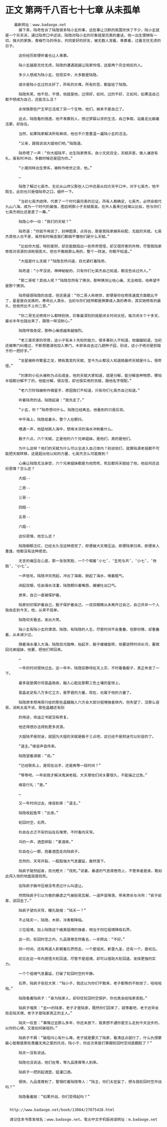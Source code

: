 # 正文 第两千八百七十七章 从未孤单
        最新网址：www.badaoge.net
          接下来，陆奇告诉了陆隐很多陆小玄的事，这些事让沉默的氛围欢快了不少，陆小玄就是一个乐天派，通过陆奇口中述说，陆隐对陆小玄的印象就是完美的童话，他一出生便拥有一切，强大的家族，青梅竹马的侍女，共同爱好的好友，被无数人宠着，羡慕着，过着无忧无虑的日子。
      
          这份经历即便听着也让人羡慕。
      
          陆小玄越是无忧无虑，陆隐的遭遇就越让陆家怜惜，这是两个完全相反的人。
      
          多少人想成为陆小玄，但现实中，大多数是陆隐。
      
          或许是陆小玄过的太好了，所有的灾难，所有的苦，都留给了陆隐。
      
          陆隐失笑，他不怨，不恨，他就是他，过得好，如何，过的不好，又如何，如果连自己都不想成为自己，还能怎么活？
      
          永恒族那些尸王早已活成了另一个生物，他们，根本不是自己了。
      
          这点，陆隐看的很透，他不羡慕别人，想过梦寐以求的生活，自己争取，站着走比躺着活累，却自在。
      
          当然，如果陆家解决所有麻烦，他也不介意重温一遍陆小玄的活法。
      
          “父亲，跟我说说大姐他们吧。”陆隐道。
      
          陆奇嗯了一声：“你大姐陆芊，出生陆家旁系，自小文武双全，天赋异禀，做人谦逊有礼，虽有时冲动，多数时候还是因为你…”
      
          “小莫同样出生旁系，被称作绝世之资，他…”
      
          …
      
          陆隐了解过七英杰，无论从山师父那些人口中还是从四方天平口中，对于七英杰，他不陌生，此刻也只是借陆奇之口，缅怀一下。
      
          “当初七英杰结拜，代表了一个时代最完美的见证，所有人都确定，七英杰，必然会取代九山八海，成为一个时代的最强，图启明那小子天赋极高，在外人看来已经难以比拟，但与你们七英杰相比还是差了一筹。”
      
          陆隐心中一动：“我们的天赋？”
      
          陆奇道：“你就不用说了，封神图录，点将台，那是我陆家嫡系标配，无敌的天赋，七英杰其他人也不差，虽然有时候连我们都搞不懂他们是什么天赋。”
      
          “比如你大姐，特别爱财，却总能鼓捣出一些奇奇怪怪，却又很厉害的外物，尽管我陆家修炼对资源的消耗很庞大，但也不像她那么用的，整个一财迷，你都不知道…”
      
          “大姐是什么天赋？”陆隐忽然问道，目光紧盯着陆奇。
      
          陆奇道：“小芊没说，神神秘秘的，只有你们七英杰自己知道，都没告诉过外人。”
      
          “那二哥呢？其他人呢？”陆隐忽然有了猜测，那种猜测让他心痛，无法相信，他希望不是那个猜测。
      
          陆奇疑惑陆隐的态度，但还是道：“你二哥人称绝世，即便是你在修炼速度方面都比不了，星星是白龙族的，寿命比人类长，当初与你们结拜都是换算成人类的寿命，其实她修炼的最久，但依然比不上你二哥。”
      
          “你二哥无论修炼什么都特别快，印象最深刻的就是闭关时间太短，每次闭关个十多天，最长半年也就出来了，跟我一样没耐心。”
      
          陆隐呼吸急促，那种心痛感越来越强烈。
      
          “老三是农家的农夜，这小子有未卜先知的能力，很多事别人不知道，他偏偏知道，当初还被寒门纠缠过，不断想邀请他加入寒门，木邪亲自去过几趟种子园，别说，这小子绝对是抓暗子的一把好手。”
      
          “龙星被称作繁星之龙，拥有莫变的天赋，至今为止都没人知道她最终天赋是什么，很奇怪。”
      
          “刘家的小石头被称为点石成金，他的天赋大家知道，就是分解，能分解各种物质，哪怕半祖都分解不了的，他能分解，很古怪，却也很实用的天赋，跟他名字很配。”
      
          “老六万铃铛被称作摘星手，原因我们不知道，只有你们七英杰自己知道。”
      
          听着陆奇的话，陆隐起身：“我先走了。”
      
          “小玄，你？”陆奇想问什么，陆隐已经离去，他看到的只是后背。
      
          中平海上，陆隐低着头，整个人在颤抖。
      
          噗通一声，他猛地跳入海中，想用冰凉的海水冲刷着什么。
      
          骰子六点，六个天赋，正是他的六个兄弟姐妹，是他们，真的是他们。
      
          为什么这样？他们的天赋为什么可以全进入自己体内？别说他们，就算陆源老祖都不可能把天赋转移，这是超出他认知的力量，七英杰怎么可能做到？
      
          心痛让陆隐无法承受，六个兄弟姐妹都是为他而死，死后都将天赋给了他，他如何还这份恩情？怎么还？
      
          大姐--
      
          二哥--
      
          三哥--
      
          四姐--
      
          五哥--
      
          六姐--
      
          这份恩情，他怎么还？
      
          陆隐眼眶泛红，已经太久没这种感觉了，即便被大天尊压迫，即便陆家归来，即便亲人重逢，他都没有这种感觉。
      
          无言的痛压在心底，那一张张笑脸，一个个喊着‘小七’，‘生死与共’，‘小七’，‘快跑’，‘小七’…
      
          一声低吼，陆隐冲天而起，冲出了海面，掀起了海水，喘着粗气。
      
          闭起双眼，任由海水浇灌，陆隐颤抖着嘴唇，缓缓吐出口气。
      
          原来，自己一直被保护着。
      
          陆家封印保护着自己，骰子保护着自己，一双双眼睛从未离开过自己，自己并非一个人独自走到今天，他，从来不孤单。
      
          陆隐仰天看去，发出大笑。
      
          陆小玄有陆小玄的潇洒，陆隐，有陆隐的人生，尽管时间不会重叠，但那份情，却重叠着，从未减少过。
      
          随着海水灌入大海，陆隐目光陡睁，抬起手，骰子缓缓旋转，他要逆转时间长河，要救回兄弟姐妹，他要，把他们带回来。
      
          …
      
          一年的时间很快过去，这一年中，陆隐安静待在天上宗，不时看看骰子，真正休息了一下。
      
          最多就是偶尔将荟晶吸收，融入心脏处那颗三色土壤的星球上。
      
          荟晶足足有八万多亿立方，是罗君的力量，现在，也属于他的力量了。
      
          陆隐原本想用易行给的那些晶髓融入六方会大部分祖境强者体内，但失望了，没那么容易，消耗太高不说，那些晶髓还有别
      
          的用途，命运之书就没有修复。
      
          他还得想办法得到更多资源。
      
          大姐陆芊是财迷，就因为大姐的天赋是骰子三点吧，这已经不是财迷可以形容的了。
      
          “道主。”维容声音传来。
      
          陆隐望着湖面：“说。”
      
          “已经联系上，是现在出手，还是再等一段时间？”
      
          “等等吧，一年前我才解决鬼渊老祖，大天尊他们闭关要很久，不能操之过急。”
      
          维容行礼：“是。”
      
          …
      
          又一年时间过去，维容到来：“道主。”
      
          陆隐收起鱼竿：“出发。”
      
          轮回时空，石界。
      
          玖自在忐忑不安的站在石堆旁，不时看向天穹。
      
          乓的一声，酒壶碎裂：“拿酒来。”
      
          玖自在心一颤，抱着酒壶走向陆疯子。
      
          忽然的，天穹开裂，一股股强大气息蔓延，轰然落下。
      
          陆疯子陡然起身，目光瞪大：“找死。”说着，暴虐的气息席卷而上，不管来者是谁，敢如此闯入他的地盘就是找死。
      
          在陆疯子脑中压根没考虑过什么叫退让。
      
          然而陆疯子引以为傲的暴虐之气被轻易瓦解，一道声音降落，带来肃杀与冷冽：“疯子前辈，该回去了。”
      
          陆疯子望向天穹，瞳孔陡缩：“陆天一？”
      
          不止陆天一，陆隐，木邪，冷青都降临。
      
          三位祖境，加上陆隐这个媲美祖境的强者，相当于四位祖境降临石界。
      
          这一刻，轮回时空之内，九品莲尊忽然看去，一步跨出：“不好。”
      
          同一时间，还有两道人影朝着石界而去，一个是瑶岚，新晋九圣，还有一个，是初见。
      
          初见在这一年内感悟大轮回道，尽管不是祖境，却可以借助大轮回道，发挥更强的实力。
      
          一个个祖境气息蔓延，打破了轮回时空的平静。
      
          石界，陆疯子张狂大笑：“陆小子，我还以为你们不敢来，老子都等的不耐烦了，哈哈哈哈。”
      
          陆隐看着陆疯子：“身为陆家人，却仰仗轮回时空保护，你也真会给陆家丢脸。”
      
          陆疯子嗤笑：“去++的陆家，老子才是陆家，既然你们回来了，就等着吧，老子迟早会抢走陆天境，老子才是陆家真正的主人。”
      
          陆天一叹息：“事情过去那么多年，你还未放下，我真想不通你是怎么走到今天这步的，以你的心境，又是如何破祖的。”
      
          陆疯子不屑：“破祖问心有什么难，老子就是要灭了陆家，看清这点就行了，什么仇恨蒙蔽心智都是那些愚蠢无用之辈的托词，陆小子，你这次来是打算跟轮回时空彻底翻脸了？”
      
          陆天一没有说话。
      
          陆隐也没说话，他们在等，等九品莲尊等人到来。
      
          陆疯子一把抓起酒壶，猛灌口酒。
      
          很快，九品莲尊到了，警惕盯着陆隐等人：“陆主，你们太狂妄了，想与我轮回时空开战吗？”
      
          陆隐看着她：“如果开战，你们受得起吗？”
      
      
      http://www.badaoge.net/book/13084/27875428.html
      
      请记住本书首发域名：www.badaoge.net。笔尖中文手机版阅读网址：m.badaoge.net
